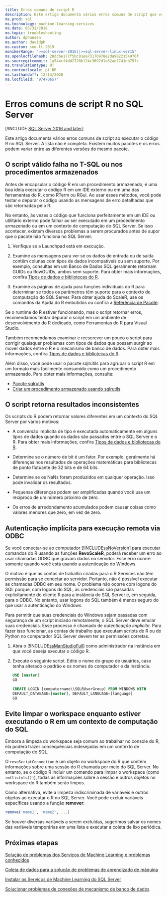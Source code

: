 ```yaml
---
title: Erros comuns de script R
description: Este artigo documenta vários erros comuns de script que você pode encontrar ao executar o código R no SQL Server.
ms.prod: sql
ms.technology: machine-learning-services
ms.date: 05/31/2018
ms.topic: troubleshooting
author: dphansen
ms.author: davidph
ms.custom: seo-lt-2019
monikerRange: '>=sql-server-2016||>=sql-server-linux-ver15'
ms.openlocfilehash: 28dcbe177f5bc91ea73170978e2da9022154976f
ms.sourcegitcommit: 1a544cf4dd2720b124c3697d1e62ae7741db757c
ms.translationtype: HT
ms.contentlocale: pt-BR
ms.lasthandoff: 12/14/2020
ms.locfileid: "97470657"
---
```

# <a name="common-r-scripting-errors-in-sql-server"></a>Erros comuns de script R no SQL Server
[!INCLUDE [SQL Server 2016 and later](../../includes/applies-to-version/sqlserver2016.md)]

Este artigo documenta vários erros comuns de script ao executar o código R no SQL Server. A lista não é completa. Existem muitos pacotes e os erros podem variar entre as diferentes versões do mesmo pacote.

## <a name="valid-script-fails-in-t-sql-or-in-stored-procedures"></a>O script válido falha no T-SQL ou nos procedimentos armazenados

Antes de encapsular o código R em um procedimento armazenado, é uma boa ideia executar o código R em um IDE externo ou em uma das ferramentas do R, como RTerm ou RGui. Ao usar esses métodos, você pode testar e depurar o código usando as mensagens de erro detalhadas que são retornadas pelo R.

No entanto, às vezes o código que funciona perfeitamente em um IDE ou utilitário externo pode falhar ao ser executado em um procedimento armazenado ou em um contexto de computação do SQL Server. Se isso acontecer, existem diversos problemas a serem procurados antes de supor que o pacote não funciona no SQL Server.

1. Verifique se a Launchpad está em execução.

2. Examine as mensagens para ver se os dados de entrada ou de saída contêm colunas com tipos de dados incompatíveis ou sem suporte. Por exemplo, consultas em um Banco de Dados SQL geralmente retornam GUIDs ou RowGUIDs, ambos sem suporte. Para obter mais informações, confira [Tipos de dados e bibliotecas do R](../r/r-libraries-and-data-types.md).

3. Examine as páginas de ajuda para funções individuais do R para determinar se todos os parâmetros têm suporte para o contexto de computação do SQL Server. Para obter ajuda do ScaleR, use os comandos da Ajuda do R embutidos ou confira a [Referência de Pacote](/r-server/r-reference/revoscaler/revoscaler).

Se o runtime do R estiver funcionando, mas o script retornar erros, recomendamos tentar depurar o script em um ambiente de desenvolvimento do R dedicado, como Ferramentas do R para Visual Studio.

Também recomendamos examinar e reescrever um pouco o script para corrigir quaisquer problemas com tipos de dados que possam surgir ao mover dados entre o R e o mecanismo de banco de dados. Para obter mais informações, confira [Tipos de dados e bibliotecas do R](../r/r-libraries-and-data-types.md).

Além disso, você pode usar o pacote sqlrutils para agrupar o script R em um formato mais facilmente consumido como um procedimento armazenado. Para obter mais informações, consulte:
* [Pacote sqlrutils](../r/ref-r-sqlrutils.md)
* [Criar um procedimento armazenado usando sqlrutils](../r/how-to-create-a-stored-procedure-using-sqlrutils.md)

## <a name="script-returns-inconsistent-results"></a>O script retorna resultados inconsistentes

Os scripts do R podem retornar valores diferentes em um contexto do SQL Server por vários motivos:

- A conversão implícita de tipo é executada automaticamente em alguns tipos de dados quando os dados são passados entre o SQL Server e o R. Para obter mais informações, confira [Tipos de dados e bibliotecas do R](../r/r-libraries-and-data-types.md).

- Determine se o número de bit é um fator. Por exemplo, geralmente há diferenças nos resultados de operações matemáticas para bibliotecas de ponto flutuante de 32 bits e de 64 bits.

- Determine se os NaNs foram produzidos em qualquer operação. Isso pode invalidar os resultados.

- Pequenas diferenças podem ser amplificadas quando você usa um recíproco de um número próximo de zero.

- Os erros de arredondamento acumulados podem causar coisas como valores menores que zero, em vez de zero.

## <a name="implied-authentication-for-remote-execution-via-odbc"></a>Autenticação implícita para execução remota via ODBC

Se você conectar-se ao computador [!INCLUDE[ssNoVersion](../../includes/ssnoversion-md.md)] para executar comandos do R usando as funções **RevoScaleR**, poderá receber um erro ao usar chamadas ODBC que gravam dados no servidor. Esse erro ocorre somente quando você está usando a autenticação do Windows.

O motivo é que as contas de trabalho criadas para o R Services não têm permissão para se conectar ao servidor. Portanto, não é possível executar as chamadas ODBC em seu nome. O problema não ocorre com logons do SQL porque, com logons do SQL, as credenciais são passadas explicitamente do cliente R para a instância do SQL Server e, em seguida, para o ODBC. No entanto, usar logons do SQL também é menos seguro do que usar a autenticação do Windows.

Para permitir que suas credenciais do Windows sejam passadas com segurança de um script iniciado remotamente, o SQL Server deve emular suas credenciais. Esse processo é chamado de _autenticação implícita_. Para fazer isso funcionar, as contas de trabalho que executam scripts do R ou do Python no computador SQL Server devem ter as permissões corretas.

1. Abra o [!INCLUDE[ssManStudioFull](../../includes/ssmanstudiofull-md.md)] como administrador na instância em que você deseja executar o código R.

2. Execute o seguinte script. Edite o nome do grupo de usuários, caso tenha alterado o padrão e os nomes do computador e da instância.

    ```sql
    USE [master]
    GO
    
    CREATE LOGIN [computername\\SQLRUserGroup] FROM WINDOWS WITH
    DEFAULT_DATABASE=[master], DEFAULT_LANGUAGE=[language]
    GO
    ```

## <a name="avoid-clearing-the-workspace-while-youre-running-r-in-a-sql-compute-context"></a>Evite limpar o workspace enquanto estiver executando o R em um contexto de computação do SQL

Embora a limpeza do workspace seja comum ao trabalhar no console do R, ela poderá trazer consequências indesejadas em um contexto de computação do SQL.

O `revoScriptConnection` é um objeto no workspace do R que contém informações sobre uma sessão do R chamada por meio do SQL Server. No entanto, se o código R incluir um comando para limpar o workspace (como `rm(list=ls())`), todas as informações sobre a sessão e outros objetos no workspace do R também serão limpos.

Como alternativa, evite a limpeza indiscriminada de variáveis e outros objetos ao executar o R no SQL Server. Você pode excluir variáveis específicas usando a função **remover**:

```R
remove('name1', 'name2', ...)
```

Se houver diversas variáveis a serem excluídas, sugerimos salvar os nomes das variáveis temporárias em uma lista e executar a coleta de lixo periódica.



## <a name="next-steps"></a>Próximas etapas

[Solução de problemas dos Serviços de Machine Learning e problemas conhecidos](machine-learning-troubleshooting-overview.md)

[Coleta de dados para a solução de problemas de aprendizado de máquina](data-collection-ml-troubleshooting-process.md)

[Instalar os Serviços de Machine Learning do SQL Server](../install/sql-machine-learning-services-windows-install.md)

[Solucionar problemas de conexões de mecanismo de banco de dados](../../database-engine/configure-windows/troubleshoot-connecting-to-the-sql-server-database-engine.md)